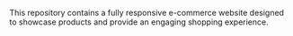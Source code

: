 This repository contains a fully responsive e-commerce website designed to showcase products and provide an engaging shopping experience.

